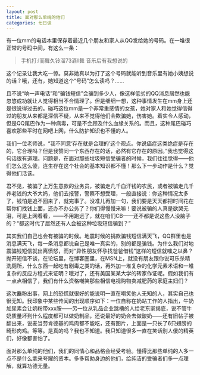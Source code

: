 ```yaml
---
layout: post
title: 面对那么单纯的他们
categories: 七日谈
---
```

有一位mm的电话本里保存着最近几个朋友和家人从QQ发给她的号码。在一堆很正常的号码中间，有这么一条：

> 手机打:l而舞久铃溜73酒ll舞 音乐后有我想说的

这个记录让我大吃一惊。莫非她真以为打了这个号码就能听到音乐里有她小姨想说的话？哦，还有，她知道这个“号码”怎么读吗？……

且不说“响一声电话”和“骗钱短信”会骗到多少人，像这样低劣的QQ消息居然也能忽悠成功就让人觉得相当不合情理了。但是细细一想，这种事情发生在mm身上还是很说得过去的。碰巧这位mm是一个非常重感情的女孩，她对家人和她觉得信得过的朋友从来都是深信不疑，从来不觉得他们会欺骗她，伤害她。着实令人感动，但是QQ尾巴作为一种病毒，可是不会顾及什么血缘关系的。而且，这种尾巴碰巧喜欢那些平时在网吧上网，什么防护知识也不懂的人。

我们一位老师说，“我不同意‘存在就是合理的’这个观点。你说癌症这类绝症是存在的，它合理吗？但是我赞同一个东西存在的话，必然有它存在的原因。”我也觉得这句话很有道理。问题是，在面对那些垃圾短信受骗者的时候，我们往往觉得——他们怎么这么傻，连生存在这个社会的基本知识都不懂！那么下一步动作是什么？觉得他们活该。

君不见，被骗了上万生意款的业务员，被骗走几千血汗钱的农民，或者被骗走几千养老钱的大爷大妈，他们去报警，警察不想受理，一般直接说：你这种情况太多了，钱怕是追不回来了，就完事了。没准儿再加一句，我们要是天天都把时间花在帮你们找钱上面，还办不办公务了？你们得慢慢来嘛！要说被骗的人真是欲哭无泪，可是上网看看，——不用跑远了，就在咱们CB——还不都是说这些人没脑子的？“都这时代了居然还有人会被这种垃圾短信骗到？”

其实我们自己也会有被骗的时候。地震时候的捐款骗钱短信满天飞，QQ群里也是消息满天飞，每一条消息都说自己是唯一真实的，别的都是骗钱。为什么我们对地震骗钱短信就出离愤怒，而对“异性朋友怀孕找爸爸借钱”这样的短信就嗤之以鼻？抛开短信不谈，在论坛里，在博客圈里，在MSN上，就没有朋友跟你说可乐杀精洗厕所，什么东西一起吃有剧毒之类的话，再外加一堆复杂的化学元素术语和一堆复杂的反应方程式来证明？哦对了，还有美国某某大学的砖家作证呢。假如我们有一点点相信了，我们有什么资格嘲笑那些相信电视购物卖减肥药的家庭主妇们？

这次麤粉出事，网上的恐慌就很好的能说明一直在嘲笑他人无知的人，其实自己也很无知。我印象中某些传闻的出现顺序如下：一位自称在奶站工作的人指出，牛奶加尿素会让奶粉带xxx胺——另一位从乳品企业跳槽的人给老东家揭底，说不管牛奶质量坏到什么程度都可以做奶制品，还说最好的奶会去做酸奶——还有旧帖子被翻出来，说麦当劳肯德基的鸡肉都不能吃，还有图片，上面是一只长了6只翅膀的畸形肉鸡。等等。是真的吗？我也不知道。我只知道很多一直在笑话别人傻的精英们，好像都害怕了。

面对那么单纯的他们，我们的同情心和品格会经受考验。懂得比那些单纯的人多一点不是什么拿来夸耀的资本。多多帮助身边的他们，给纯洁的受骗者们多一点理解，就算功德无量。